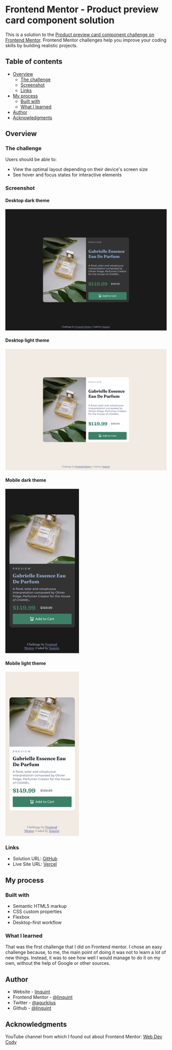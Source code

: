 # Frontend Mentor - Product preview card component solution

This is a solution to the [Product preview card component challenge on Frontend Mentor](https://www.frontendmentor.io/challenges/product-preview-card-component-GO7UmttRfa). Frontend Mentor challenges help you improve your coding skills by building realistic projects. 

## Table of contents

- [Overview](#overview)
  - [The challenge](#the-challenge)
  - [Screenshot](#screenshot)
  - [Links](#links)
- [My process](#my-process)
  - [Built with](#built-with)
  - [What I learned](#what-i-learned)
- [Author](#author)
- [Acknowledgments](#acknowledgments)

## Overview

### The challenge

Users should be able to:

- View the optimal layout depending on their device's screen size
- See hover and focus states for interactive elements

### Screenshot

#### Desktop dark theme
<img src="./screenshots/desktop-dark.png" width="512" alt="Desktop dark design">

#### Desktop light theme
<img src="./screenshots/desktop-light.png" width="512" alt="Desktop light design">

#### Mobile dark theme
<img src="./screenshots/phone-dark.png" height="512" alt="Mobile dark design">

#### Mobile light theme
<img src="./screenshots/phone-light.png" height="512" alt="Mobile light design">

### Links

- Solution URL: [GitHub](https://github.com/linquint/product-preview-card-component)
- Live Site URL: [Vercel](https://product-preview-card-component-linquint.vercel.app/)

## My process

### Built with

- Semantic HTML5 markup
- CSS custom properties
- Flexbox
- Desktop-first workflow

### What I learned

That was the first challenge that I did on Frontend mentor. I chose an easy 
challenge because, to me, the main point of doing it was not to learn a lot 
of new things. Instead, it was to see how well I would manage to do it on my 
own, without the help of Google or other sources.

## Author

- Website - [linquint](https://www.linquint.dev)
- Frontend Mentor - [@linquint](https://www.frontendmentor.io/profile/linquint)
- Twitter - [@agurkijus](https://www.twitter.com/agurkijus)
- Github - [@linquint](https://www.github.com/linquint)

## Acknowledgments

YouTube channel from which I found out about Frontend Mentor:
[Web Dev Cody](https://www.youtube.com/@WebDevCody)
